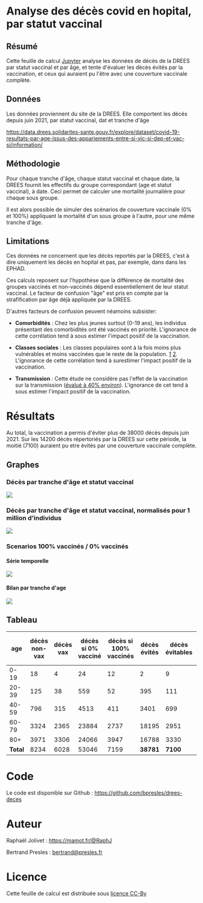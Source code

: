 # Analyse des décès covid en hopital, par statut vaccinal 


## Résumé

Cette feuille de calcul [Jupyter](https://jupyter.org/) analyse les données de décès de la DREES par statut vaccinal et par âge, et tente d'évaluer les décès évités par la vaccination, et ceux qui auraient pu l'être avec une couverture vaccinale complète.


## Données

Les données proviennent du site de la DREES. Elle comportent les décès depuis juin 2021, par statut vaccinal, dat et tranche d'âge

https://data.drees.solidarites-sante.gouv.fr/explore/dataset/covid-19-resultats-par-age-issus-des-appariements-entre-si-vic-si-dep-et-vac-si/information/

## Méthodologie 

Pour chaque tranche d'âge, chaque statut vaccinal et chaque date, la DREES fournit les effectifs du groupe correspondant (age et statut vaccinal), à date. Ceci permet de calculer une mortalité journalière pour chaque sous groupe.

Il est alors possible de simuler des scénarios de couverture vaccinale (0% et 100%) appliquant la mortalité d'un sous groupe à l'autre, pour une même tranche d'âge.

## Limitations

Ces données ne concernent que les décès reportés par la DREES, c'est à dire uniquement les décès en hopital et pas, par exemple, dans dans les EPHAD.

Ces calculs reposent sur l'hypothèse que la différence de mortalité des groupes vaccinés et non-vaccinés dépend essentiellement de leur statut vaccinal. Le facteur de confusion "âge" est pris en compte par la strafification par âge déjà appliquée par la DREES. 

D'autres facteurs de confusion peuvent néamoins subsister:

* **Comorbidités** : Chez les plus jeunes surtout (0-19 ans), les individus présentant des comorbidités ont été vaccinés en priorité. L'ignorance de cette corrélation tend à sous estimer l'impact positif de la vaccination.

* **Classes sociales** : Les classes populaires sont à la fois moins plus vulnérables et moins vaccinées que le reste de la population. [1](https://www.cdc.gov/mmwr/volumes/70/wr/mm7022e1.htm) [2](https://www.huffingtonpost.fr/entry/vaccination-la-richesse-ou-les-diplomes-insuffisants-pour-expliquer-le-choix-de-ceux-qui-decident-de-ne-pas-le-faire_fr_61166e34e4b07c1403142492). L'ignorance de cette corrélation tend à surestimer l'impact positif de la vaccination.

* **Transmission** : Cette étude ne considère pas l'effet de la vaccination sur la transmission ([évalué à 40% environ](https://www.france24.com/en/live-news/20211124-vaccines-reduce-covid-transmission-by-40-who)). L'ignorance de cet tend à sous estimer l'impact positif de la vaccination.

# Résultats 

Au total, la vaccination a permis d'éviter plus de 38000 décès depuis juin 2021. 
Sur les 14200 décès répertoriés par la DREES sur cette période, la moitié (7100) auraient pu etre évités par une couverture vaccinale complète. 


## Graphes

### Décès par tranche d'âge et statut vaccinal

![](res/deces.png)

### Décès par tranche d'âge et statut vaccinal, normalisés pour 1 million d'individus

![](res/deces_ratios.png)

### Scenarios 100% vaccinés / 0% vaccinés

#### Série temporelle

![](res/deces_serie.png)


#### Bilan par tranche d'age

![](res/scenarios.png)

## Tableau

| age       | décès non-vax | décès vax | décès si 0% vacciné | décès si 100% vaccinés | décès évités | décès évitables | Efficacité du vaccin (%) |
|-----------|---------------|-----------|---------------------|------------------------|--------------|-----------------|----------------------|
| 0-19      | 18            | 4         | 24                  | 12                     | 2            | 9               | 66                   |
| 20-39     | 125           | 38        | 559                 | 52                     | 395          | 111             | 91                   |
| 40-59     | 796           | 315       | 4513                | 411                    | 3401         | 699             | 91                   |
| 60-79     | 3324          | 2365      | 23884               | 2737                   | 18195        | 2951            | 89                   |
| 80+       | 3971          | 3306      | 24066               | 3947                   | 16788        | 3330            | 85                   |
| **Total** | 8234          | 6028      | 53046               | 7159                   | **38781**    | **7100**        |                      |


# Code 

Le code est disponible sur Github :
https://github.com/bpresles/drees-deces


# Auteur

Raphaël Jolivet : https://mamot.fr/@RaphJ

Bertrand Presles : bertrand@presles.fr


# Licence

Cette feuille de calcul est distribuée sous [licence CC-By](https://creativecommons.org/licenses/by/4.0/)


